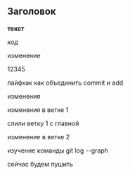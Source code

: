 ## Заголовок ##

__текст__

_код_

изменение

12345

лайфхак как объединить commit и add

изменения

изменения в ветке 1

слили ветку 1 с главной

изменение в ветке 2

изучение команды git log --graph

сейчас будем пушить